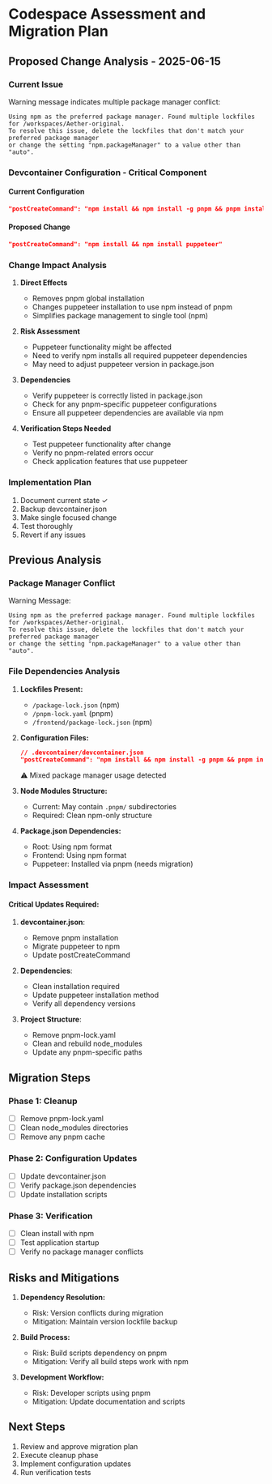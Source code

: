 # Codespace Assessment and Migration Plan

## Proposed Change Analysis - 2025-06-15

### Current Issue

Warning message indicates multiple package manager conflict:

```
Using npm as the preferred package manager. Found multiple lockfiles for /workspaces/Aether-original.
To resolve this issue, delete the lockfiles that don't match your preferred package manager
or change the setting "npm.packageManager" to a value other than "auto".
```

### Devcontainer Configuration - Critical Component

#### Current Configuration

```json
"postCreateCommand": "npm install && npm install -g pnpm && pnpm install puppeteer"
```

#### Proposed Change

```json
"postCreateCommand": "npm install && npm install puppeteer"
```

### Change Impact Analysis

1. **Direct Effects**

   - Removes pnpm global installation
   - Changes puppeteer installation to use npm instead of pnpm
   - Simplifies package management to single tool (npm)

2. **Risk Assessment**

   - Puppeteer functionality might be affected
   - Need to verify npm installs all required puppeteer dependencies
   - May need to adjust puppeteer version in package.json

3. **Dependencies**

   - Verify puppeteer is correctly listed in package.json
   - Check for any pnpm-specific puppeteer configurations
   - Ensure all puppeteer dependencies are available via npm

4. **Verification Steps Needed**
   - Test puppeteer functionality after change
   - Verify no pnpm-related errors occur
   - Check application features that use puppeteer

### Implementation Plan

1. Document current state ✓
2. Backup devcontainer.json
3. Make single focused change
4. Test thoroughly
5. Revert if any issues

## Previous Analysis

### Package Manager Conflict

Warning Message:

```
Using npm as the preferred package manager. Found multiple lockfiles for /workspaces/Aether-original.
To resolve this issue, delete the lockfiles that don't match your preferred package manager
or change the setting "npm.packageManager" to a value other than "auto".
```

### File Dependencies Analysis

1. **Lockfiles Present:**

   - `/package-lock.json` (npm)
   - `/pnpm-lock.yaml` (pnpm)
   - `/frontend/package-lock.json` (npm)

2. **Configuration Files:**

   ```json
   // .devcontainer/devcontainer.json
   "postCreateCommand": "npm install && npm install -g pnpm && pnpm install puppeteer"
   ```

   ⚠️ Mixed package manager usage detected

3. **Node Modules Structure:**

   - Current: May contain `.pnpm/` subdirectories
   - Required: Clean npm-only structure

4. **Package.json Dependencies:**
   - Root: Using npm format
   - Frontend: Using npm format
   - Puppeteer: Installed via pnpm (needs migration)

### Impact Assessment

#### Critical Updates Required:

1. **devcontainer.json**:

   - Remove pnpm installation
   - Migrate puppeteer to npm
   - Update postCreateCommand

2. **Dependencies**:

   - Clean installation required
   - Update puppeteer installation method
   - Verify all dependency versions

3. **Project Structure**:
   - Remove pnpm-lock.yaml
   - Clean and rebuild node_modules
   - Update any pnpm-specific paths

## Migration Steps

### Phase 1: Cleanup

- [ ] Remove pnpm-lock.yaml
- [ ] Clean node_modules directories
- [ ] Remove any pnpm cache

### Phase 2: Configuration Updates

- [ ] Update devcontainer.json
- [ ] Verify package.json dependencies
- [ ] Update installation scripts

### Phase 3: Verification

- [ ] Clean install with npm
- [ ] Test application startup
- [ ] Verify no package manager conflicts

## Risks and Mitigations

1. **Dependency Resolution:**

   - Risk: Version conflicts during migration
   - Mitigation: Maintain version lockfile backup

2. **Build Process:**

   - Risk: Build scripts dependency on pnpm
   - Mitigation: Verify all build steps work with npm

3. **Development Workflow:**
   - Risk: Developer scripts using pnpm
   - Mitigation: Update documentation and scripts

## Next Steps

1. Review and approve migration plan
2. Execute cleanup phase
3. Implement configuration updates
4. Run verification tests
